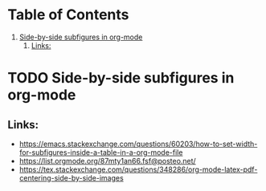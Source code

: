 
# Table of Contents

1.  [Side-by-side subfigures in org-mode](#org64129d8)
    1.  [Links:](#org48aa985)



<a id="org64129d8"></a>

# TODO Side-by-side subfigures in org-mode


<a id="org48aa985"></a>

## Links:

-   <https://emacs.stackexchange.com/questions/60203/how-to-set-width-for-subfigures-inside-a-table-in-a-org-mode-file>
-   <https://list.orgmode.org/87mty1an66.fsf@posteo.net/>
-   <https://tex.stackexchange.com/questions/348286/org-mode-latex-pdf-centering-side-by-side-images>

